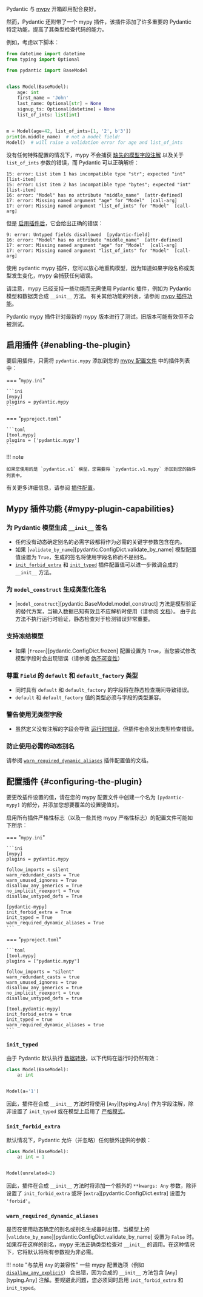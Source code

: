 Pydantic 与 [mypy](http://mypy-lang.org) 开箱即用配合良好。

然而，Pydantic 还附带了一个 mypy 插件，该插件添加了许多重要的 Pydantic 特定功能，提高了其类型检查代码的能力。

例如，考虑以下脚本：

```python {test="skip" linenums="1"}
from datetime import datetime
from typing import Optional

from pydantic import BaseModel


class Model(BaseModel):
    age: int
    first_name = 'John'
    last_name: Optional[str] = None
    signup_ts: Optional[datetime] = None
    list_of_ints: list[int]


m = Model(age=42, list_of_ints=[1, '2', b'3'])
print(m.middle_name)  # not a model field!
Model()  # will raise a validation error for age and list_of_ints
```

没有任何特殊配置的情况下，mypy 不会捕获 [缺失的模型字段注解](../errors/usage_errors.md#model-field-missing-annotation)
以及关于 `list_of_ints` 参数的错误，而 Pydantic 可以正确解析：

```output
15: error: List item 1 has incompatible type "str"; expected "int"  [list-item]
15: error: List item 2 has incompatible type "bytes"; expected "int"  [list-item]
16: error: "Model" has no attribute "middle_name"  [attr-defined]
17: error: Missing named argument "age" for "Model"  [call-arg]
17: error: Missing named argument "list_of_ints" for "Model"  [call-arg]
```

但是 [启用插件后](#enabling-the-plugin)，它会给出正确的错误：

```output
9: error: Untyped fields disallowed  [pydantic-field]
16: error: "Model" has no attribute "middle_name"  [attr-defined]
17: error: Missing named argument "age" for "Model"  [call-arg]
17: error: Missing named argument "list_of_ints" for "Model"  [call-arg]
```

使用 pydantic mypy 插件，您可以放心地重构模型，因为知道如果字段名称或类型发生变化，mypy 会捕获任何错误。

请注意，mypy 已经支持一些功能而无需使用 Pydantic 插件，例如为 Pydantic 模型和数据类合成 `__init__` 方法。
有关其他功能的列表，请参阅 [mypy 插件功能](#mypy-plugin-capabilities)。

Pydantic mypy 插件针对最新的 mypy 版本进行了测试。旧版本可能有效但不会被测试。

## 启用插件 {#enabling-the-plugin}

要启用插件，只需将 `pydantic.mypy` 添加到您的 [mypy 配置文件](https://mypy.readthedocs.io/en/latest/config_file.html) 中的插件列表中：

=== "`mypy.ini`"

    ```ini
    [mypy]
    plugins = pydantic.mypy
    ```

=== "`pyproject.toml`"

    ```toml
    [tool.mypy]
    plugins = ['pydantic.mypy']
    ```

!!! note

    如果您使用的是 `pydantic.v1` 模型，您需要将 `pydantic.v1.mypy` 添加到您的插件列表中。

有关更多详细信息，请参阅 [插件配置](#configuring-the-plugin)。

## Mypy 插件功能 {#mypy-plugin-capabilities}

### 为 Pydantic 模型生成 `__init__` 签名

* 任何没有动态确定别名的必需字段都将作为必需的关键字参数包含在内。
* 如果 [`validate_by_name`][pydantic.ConfigDict.validate_by_name] 模型配置值设置为 `True`，生成的签名将使用字段名称而不是别名。
* [`init_forbid_extra`](#init_forbid_extra) 和 [`init_typed`](#init_typed) 插件配置值可以进一步微调合成的 `__init__` 方法。

### 为 `model_construct` 生成类型化签名

* [`model_construct`][pydantic.BaseModel.model_construct] 方法是模型验证的替代方案，当输入数据已知有效且不应解析时使用（请参阅 [文档](../concepts/models.md#creating-models-without-validation)）。
  由于此方法不执行运行时验证，静态检查对于检测错误非常重要。

### 支持冻结模型

* 如果 [`frozen`][pydantic.ConfigDict.frozen] 配置设置为 `True`，当您尝试修改模型字段时会出现错误（请参阅 [伪不可变性](../concepts/models.md#faux-immutability)）

### 尊重 `Field` 的 `default` 和 `default_factory` 类型

* 同时具有 `default` 和 `default_factory` 的字段将在静态检查期间导致错误。
* `default` 和 `default_factory` 值的类型必须与字段的类型兼容。

### 警告使用无类型字段

* 虽然定义没有注解的字段会导致 [运行时错误](../errors/usage_errors.md#model-field-missing-annotation)，但插件也会发出类型检查错误。

### 防止使用必需的动态别名

请参阅 [`warn_required_dynamic_aliases`](#warn_required_dynamic_aliases) 插件配置值的文档。

## 配置插件 {#configuring-the-plugin}

要更改插件设置的值，请在您的 mypy 配置文件中创建一个名为 `[pydantic-mypy]` 的部分，并添加您想要覆盖的设置键值对。

启用所有插件严格性标志（以及一些其他 mypy 严格性标志）的配置文件可能如下所示：

=== "`mypy.ini`"

    ```ini
    [mypy]
    plugins = pydantic.mypy

    follow_imports = silent
    warn_redundant_casts = True
    warn_unused_ignores = True
    disallow_any_generics = True
    no_implicit_reexport = True
    disallow_untyped_defs = True

    [pydantic-mypy]
    init_forbid_extra = True
    init_typed = True
    warn_required_dynamic_aliases = True
    ```

=== "`pyproject.toml`"

    ```toml
    [tool.mypy]
    plugins = ["pydantic.mypy"]

    follow_imports = "silent"
    warn_redundant_casts = true
    warn_unused_ignores = true
    disallow_any_generics = true
    no_implicit_reexport = true
    disallow_untyped_defs = true

    [tool.pydantic-mypy]
    init_forbid_extra = true
    init_typed = true
    warn_required_dynamic_aliases = true
    ```

### `init_typed`

由于 Pydantic 默认执行 [数据转换](../concepts/models.md#data-conversion)，以下代码在运行时仍然有效：

```python {test="skip" lint="skip"}
class Model(BaseModel):
    a: int


Model(a='1')
```

因此，插件在合成 `__init__` 方法时将使用 [`Any`][typing.Any] 作为字段注解，除非设置了 `init_typed` 或在模型上启用了 [严格模式](../concepts/strict_mode.md)。

### `init_forbid_extra`

默认情况下，Pydantic 允许（并忽略）任何额外提供的参数：

```python {test="skip" lint="skip"}
class Model(BaseModel):
    a: int = 1


Model(unrelated=2)
```

因此，插件在合成 `__init__` 方法时将添加一个额外的 `**kwargs: Any` 参数，除非设置了 `init_forbid_extra` 或将 [`extra`][pydantic.ConfigDict.extra] 设置为 `'forbid'`。

### `warn_required_dynamic_aliases`

是否在使用动态确定的别名或别名生成器时出错，当模型上的 [`validate_by_name`][pydantic.ConfigDict.validate_by_name] 设置为 `False` 时。如果存在这样的别名，mypy 无法正确类型检查对 `__init__` 的调用。在这种情况下，它将默认将所有参数视为非必需。

!!! note "与禁用 `Any` 的兼容性"
    一些 mypy 配置选项（例如 [`disallow_any_explicit`](https://mypy.readthedocs.io/en/stable/config_file.html#confval-disallow_any_explicit)）
    会出错，因为合成的 `__init__` 方法包含 [`Any`][typing.Any] 注解。要规避此问题，您必须同时启用 `init_forbid_extra` 和 `init_typed`。